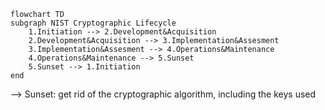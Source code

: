 ```mermaid
flowchart TD
subgraph NIST Cryptographic Lifecycle
	1.Initiation --> 2.Development&Acquisition
	2.Development&Acquisition --> 3.Implementation&Assesment
	3.Implementation&Assesment --> 4.Operations&Maintenance
	4.Operations&Maintenance --> 5.Sunset
	5.Sunset --> 1.Initiation
end
```
--> Sunset: get rid of the cryptographic algorithm, including the keys used
